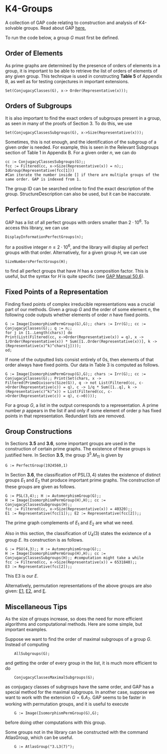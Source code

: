 # K4-Groups
A collection of GAP code relating to construction and analysis of K4-solvable groups. Read about GAP [here.](https://www.gap-system.org/)

To run the code below, a group $G$ must first be defined. 

## Order of Elements
As prime graphs are determined by the presence of orders of elements in a group, it is important to be able to retrieve the list of orders of elements of any given group.
This technique is used in constructing **Table 5** of Appendix B, as well as for testing conjectures in important extensions.

```
Set(ConjugacyClasses(G), x-> Order(Representative(x)));
```

## Orders of Subgroups
It is also important to find the exact orders of subgroups present in a group, as seen in many of the proofs of Section 3. To do this, we use

```
Set(ConjugacyClassesSubgroups(G), x->Size(Representative(x)));
```

Sometimes, this is not enough, and the identification of the subgroup of a given order is needed. For example, this is seen in the Relevant Subgroups section of Table 1 in Appendix B.
For a given order $n$, we can do
```
cc := ConjugacyClassesSubgroups(G);;
fcc := Filtered(cc, x->Size(Representative(x)) = n);;
IdGroup(Representative(fcc[1]))
#Can iterate the number inside [] if there are multiple groups of the same order. GAP is indexed from 1.
```

The group ID can be searched online to find the exact description of the group. StructureDescription can also be used, but it can be inaccurate.

## Perfect Groups Library
GAP has a list of all perfect groups with orders smaller than $2 \cdot 10^6$. To access this library, we can use
```
DisplayInformationPerfectGroups(n);
```
for a positive integer $n \leq 2 \cdot 10^6$, and the library will display all perfect groups with that order. Alternatively, for a given group $H$, we can use
```
SizeNumbersPerfectGroups(H);
```
to find all perfect groups that have $H$ has a composition factor. This is useful, but the syntax for $H$ is quite specific (see [GAP Manual 50.6](https://docs.gap-system.org/doc/ref/chap50_mj.html#X7A884ECF813C2026)).

## Fixed Points of a Representation
Finding fixed points of complex irreducible representations was a crucial part of our methods. Given a group $G$ and the order of some element $n$, the following code outputs whether elements of order $n$ have fixed points.
```
G := Image(IsomorphismPermGroup(G),G);; chars := Irr(G);; cc := ConjugacyClasses(G);; q := n;;
for j in [1..Length(chars)] do
Print(List(Filtered(cc, x->Order(Representative(x)) = q), x -> 1/Order(Representative(x)) * Sum([1..Order(Representative(x))], k -> (Representative(x)^k)^chars[j])));
od;
```
If none of the outputted lists consist entirely of 0s, then elements of that order always have fixed points.
Our data in Table 3 is computed as follows.

```
G := Image(IsomorphismPermGroup(G),G);; chars := Irr(G);; cc := ConjugacyClasses(G);; Print(Set(chars, x -> Filtered(PrimeDivisors(Size(G)), q -> not List(Filtered(cc, c->Order(Representative(c)) = q), c -> 1/q * Sum([1..q], k -> (Representative(c)^k)^x)) = List(Filtered(cc, c->Order(Representative(c)) = q), c->0))));
```
For a group $G$, a list in the output corresponds to a representation. A prime number $p$ appears in the list if and only if some element of order p has fixed points in that representation. Redundant lists are removed.

## Group Constructions
In Sections **3.5** and **3.6**, some important groups are used in the construction of certain prime graphs. The existence of these groups is justified here.
In Section **3.5**, the group $3^5.M_{11}$ is given by
```
G := PerfectGroup(1924560,1)
```
In Section **3.6**, the classification of $\text{PSL}(3,4)$ states the existence of distinct groups $E_1$ and $E_2$ that produce important prime graphs. The construction of these groups are given as follows.
```
G := PSL(3,4);; H := AutomorphismGroup(G);;
H := Image(IsomorphismPermGroup(H),H);; cc := ConjugacyClassesSubgroups(H);;
fcc := Filtered(cc, x->Size(Representative(x)) = 40320);;
E1 := Representative(fcc[1]);; E2 := Representative(fcc[2]);;
```
The prime graph complements of $E_1$ and $E_2$ are what we need. 

Also in this section, the classification of $U_4(3)$ states the existence of a group $E$. Its construction is as follows.
```
G := PSU(4,3);; H := AutomorphismGroup(G);;
H := Image(IsomorphismPermGroup(H),H);; cc := ConjugacyClassesSubgroups(H);; #computation might take a while
fcc := Filtered(cc, x->Size(Representative(x)) = 6531840);;
E3 := Representative(fcc[2]);;
```
This E3 is our $E$. 

Alternatively, permutation representations of the above groups are also given: [E1](E1.txt), [E2](E2.txt), and [E](E.txt).

## Miscellaneous Tips
As the size of groups increase, so does the need for more efficient algorithms and computational methods. Here are some simple, but important examples. 

Suppose we want to find the order of maximal subgroups of a group $G$. Instead of computing
```
    AllSubgroups(G);
```
and getting the order of every group in the list, it is much more efficient to do
```
    ConjugacyClassesMaximalSubgroups(G);
```
as conjugacy classes of subgroups have the same order, and GAP has a special method for the maximal subgroups. In another case, suppose we want to work with the extension $G = 6.A_7$. GAP seems to be faster in working with permutation groups, and it is useful to execute
```
    G := Image(IsomorphismPermGroup(G),G);
```
before doing other computations with this group.

Some groups not in the library can be constructed with the command AtlasGroup, which can be useful.
```
    G := AtlasGroup("3.L3(7)");
```






